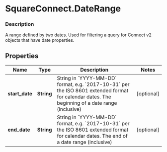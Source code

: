 # SquareConnect.DateRange

### Description

A range defined by two dates. Used for filtering a query for Connect v2  objects that have date properties.

## Properties
Name | Type | Description | Notes
------------ | ------------- | ------------- | -------------
**start_date** | **String** | String in &#x60;YYYY-MM-DD&#x60; format, e.g. &#x60;2017-10-31&#x60; per the ISO 8601 extended format for calendar dates. The beginning of a date range (inclusive) | [optional] 
**end_date** | **String** | String in &#x60;YYYY-MM-DD&#x60; format, e.g. &#x60;2017-10-31&#x60; per the ISO 8601 extended format for calendar dates. The end of a date range (inclusive) | [optional] 


